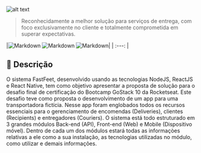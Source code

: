 ![alt text][logo]

[logo]: https://i.imgur.com/b9HrmqJ.png "FastFeet Logo"

> Reconhecidamente a melhor solução para serviços de entrega, com foco exclusivamente no cliente e totalmente comprometida em superar expectativas.

|![Markdown](https://img.shields.io/badge/Version-0.1-blueviolet?style=plastic)
![Markdown](https://img.shields.io/badge/NodeJS-%3E%3D12.14.0-blueviolet?style=plastic&logo=node.js)
![Markdown](https://img.shields.io/badge/VSCode-1.42.1-blueviolet?style=plastic&logo=visual-studio-code)|
 | :---: |

## :page_with_curl: Descrição

O sistema FastFeet, desenvolvido usando as tecnologias NodeJS, ReactJS e React Native, tem como objetivo apresentar a proposta de solução para o desafio final de certificação do Bootcamp GoStack 10 da Rocketseat.
Este desafio teve como proposta o desenvolvimento de um app para uma transportadora fictícia.
Nesse app foram englobados todos os recursos essenciais para o gerenciamento de encomendas (Deliveries), clientes (Recipients) e entregadores (Couriers).
O sistema está todo estruturado em 3 grandes módulos Back-end (API), Front-end (Web) e Mobile (Dispositivo móvel). Dentro de cada um dos módulos estará todas as informaçòes relativas a ele como a sua instalação, as tecnologias utilizadas no módulo, como utilizar e demais informações.